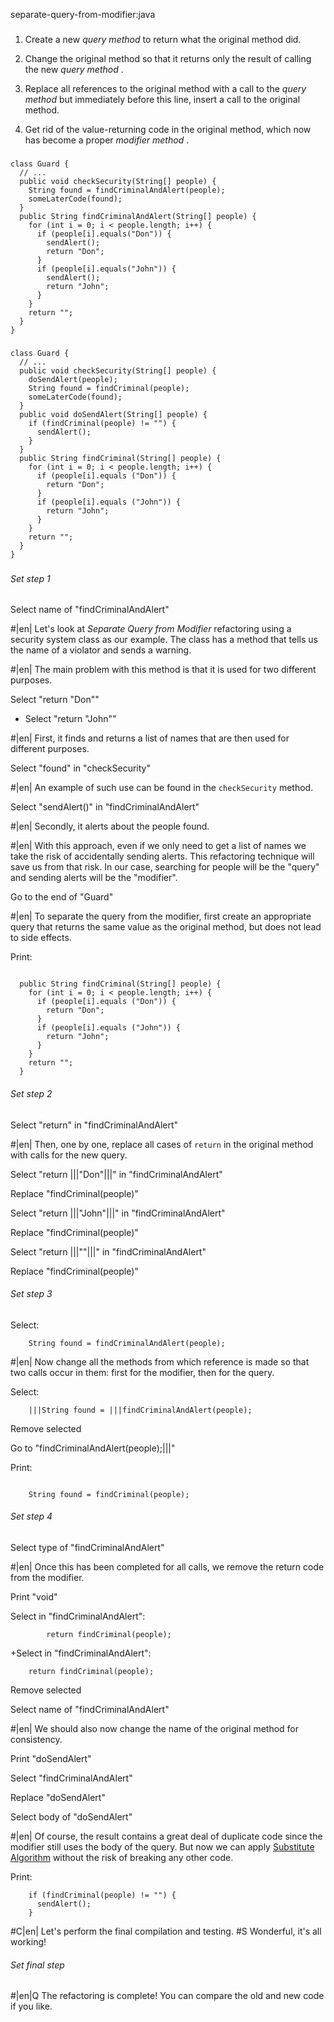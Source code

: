 separate-query-from-modifier:java

###

1. Create a new *query method*  to return what the original method did.

2. Change the original method so that it returns only the result of calling the new *query method* .

3. Replace all references to the original method with a call to the *query method*  but immediately before this line, insert a call to the original method.

4. Get rid of the value-returning code in the original method, which now has become a proper *modifier method* .



###

```
class Guard {
  // ...
  public void checkSecurity(String[] people) {
    String found = findCriminalAndAlert(people);
    someLaterCode(found);
  }
  public String findCriminalAndAlert(String[] people) {
    for (int i = 0; i < people.length; i++) {
      if (people[i].equals("Don")) {
        sendAlert();
        return "Don";
      }
      if (people[i].equals("John")) {
        sendAlert();
        return "John";
      }
    }
    return "";
  }
}
```

###

```
class Guard {
  // ...
  public void checkSecurity(String[] people) {
    doSendAlert(people);
    String found = findCriminal(people);
    someLaterCode(found);
  }
  public void doSendAlert(String[] people) {
    if (findCriminal(people) != "") {
      sendAlert();
    }
  }
  public String findCriminal(String[] people) {
    for (int i = 0; i < people.length; i++) {
      if (people[i].equals ("Don")) {
        return "Don";
      }
      if (people[i].equals ("John")) {
        return "John";
      }
    }
    return "";
  }
}
```

###

###### Set step 1

Select name of "findCriminalAndAlert"


#|en| Let's look at *Separate Query from Modifier*  refactoring using a security system class as our example. The class has a method that tells us the name of a violator and sends a warning.


#|en| The main problem with this method is that it is used for two different purposes.

Select "return "Don""
+ Select "return "John""


#|en| First, it finds and returns a list of names that are then used for different purposes.

Select "found" in "checkSecurity"


#|en| An example of such use can be found in the `checkSecurity` method.

Select "sendAlert()" in "findCriminalAndAlert"


#|en| Secondly, it alerts about the people found.


#|en| With this approach, even if we only need to get a list of names we take the risk of accidentally sending alerts. This refactoring technique will save us from that risk. In our case, searching for people will be the "query" and sending alerts will be the "modifier".

Go to the end of "Guard"


#|en| To separate the query from the modifier, first create an appropriate query that returns the same value as the original method, but does not lead to side effects.

Print:
```

  public String findCriminal(String[] people) {
    for (int i = 0; i < people.length; i++) {
      if (people[i].equals ("Don")) {
        return "Don";
      }
      if (people[i].equals ("John")) {
        return "John";
      }
    }
    return "";
  }
```

###### Set step 2

Select "return" in "findCriminalAndAlert"


#|en| Then, one by one, replace all cases of `return` in the original method with calls for the new query.

Select "return |||"Don"|||" in "findCriminalAndAlert"

Replace "findCriminal(people)"

Select "return |||"John"|||" in "findCriminalAndAlert"

Replace "findCriminal(people)"

Select "return |||""|||" in "findCriminalAndAlert"

Replace "findCriminal(people)"

###### Set step 3

Select:
```
    String found = findCriminalAndAlert(people);
```


#|en| Now change all the methods from which reference is made so that two calls occur in them: first for the modifier, then for the query.

Select:
```
    |||String found = |||findCriminalAndAlert(people);
```

Remove selected

Go to "findCriminalAndAlert(people);|||"

Print:
```

    String found = findCriminal(people);
```

###### Set step 4

Select type of "findCriminalAndAlert"


#|en| Once this has been completed for all calls, we remove the return code from the modifier.

Print "void"

Select in "findCriminalAndAlert":
```
        return findCriminal(people);

```
+Select in "findCriminalAndAlert":
```
    return findCriminal(people);

```

Remove selected

Select name of "findCriminalAndAlert"


#|en| We should also now change the name of the original method for consistency.

Print "doSendAlert"

Select "findCriminalAndAlert"

Replace "doSendAlert"

Select body of "doSendAlert"


#|en| Of course, the result contains a great deal of duplicate code since the modifier still uses the body of the query. But now we can apply <a href="/substitute-algorithm">Substitute Algorithm</a> without the risk of breaking any other code.

Print:
```
    if (findCriminal(people) != "") {
      sendAlert();
    }
```


#C|en| Let's perform the final compilation and testing.
#S Wonderful, it's all working!


###### Set final step


#|en|Q The refactoring is complete! You can compare the old and new code if you like.

